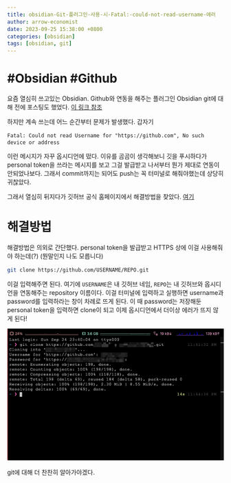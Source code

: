 ```yaml
---
title: obsidian-Git-플러그인-사용-시-Fatal:-could-not-read-username-에러
author: arrow-economist
date: 2023-09-25 15:38:00 +0800
categories: [obsidian]
tags: [obsidian, git]
---
```


# #Obsidian #Github

요즘 열심히 쓰고있는 Obsidian. Github와 연동을 해주는 플러그인 Obsidian git에 대해 전에 포스팅도 했었다. [이 링크 참조](https://arrow-economist.github.io/ob/github/Obsidian-Obsidian-Github-%EC%97%B0%EB%8F%99/)

하지만 계속 쓰는데 어느 순간부터 문제가 발생했다. 갑자기

```
Fatal: Could not read Username for "https://github.com", No such device or address
```

이런 메시지가 자꾸 옵시디언에 떴다. 이유를 곰곰이 생각해보니 깃을 푸시하다가 personal token을 쓰라는 메시지를 보고 그걸 발급받고 나서부터 뭔가 제대로 연동이 안되었나보다. 그래서 commit까지는 되어도 push는 꼭 터미널로 해줘야했는데 상당히 귀찮았다.

그래서 열심히 뒤지다가 깃허브 공식 홈페이지에서 해결방법을 찾았다. [여기](https://docs.github.com/en/authentication/keeping-your-account-and-data-secure/managing-your-personal-access-tokens)

# 해결방법

해결방법은 의외로 간단했다. personal token을 발급받고 HTTPS 상에 이걸 사용해줘야 하는데(?) (뭔말인지 나도 모릅니다)

```bash
git clone https://github.com/USERNAME/REPO.git
```

이걸 입력해주면 된다. 여기에 `USERNAME`은 내 깃허브 네임, `REPO`는 내 깃허브와 옵시디언을 연동해주는 repository 이름이다. 이걸 터미널에 입력하고 실행하면 username과 password를 입력하라는 창이 차례로 뜨게 된다. 이 때 password는 저장해둔 personal token을 입력하면 clone이 되고 이제 옵시디언에서 더이상 에러가 뜨지 않게 된다!

![enter image description here](https://raw.githubusercontent.com/arrow-economist/imageslibrary/main/SCR-20230924-uptq.png)

git에 대해 더 찬찬히 알아가야겠다.

<!--stackedit_data:
eyJoaXN0b3J5IjpbMTQ2MTMxNDI3NywxMjg4NjA0ODQsLTM0NT
IyMzg5OF19
-->

